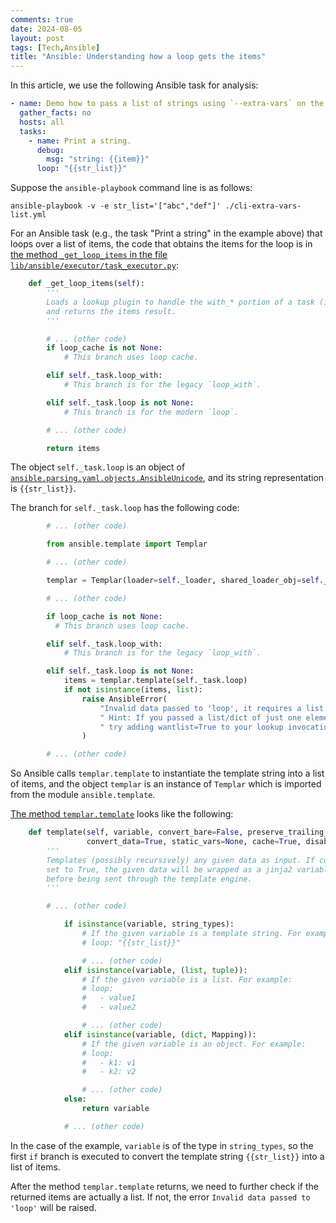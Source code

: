 ```yaml
---
comments: true
date: 2024-08-05
layout: post
tags: [Tech,Ansible]
title: "Ansible: Understanding how a loop gets the items"
---
```


In this article, we use the following Ansible task for analysis:

```yaml
- name: Demo how to pass a list of strings using `--extra-vars` on the command line.
  gather_facts: no
  hosts: all
  tasks:
    - name: Print a string.
      debug:
        msg: "string: {{item}}"
      loop: "{{str_list}}"
```

Suppose the `ansible-playbook` command line is as follows:

```
ansible-playbook -v -e str_list='["abc","def"]' ./cli-extra-vars-list.yml
```

For an Ansible task (e.g., the task "Print a string" in the example above) that loops over a list of items, the code that obtains the items for the loop is in [the method `_get_loop_items` in the file `lib/ansible/executor/task_executor.py`](https://github.com/ansible/ansible/blob/v2.9.12/lib/ansible/executor/task_executor.py#L192):

```python
    def _get_loop_items(self):
        '''
        Loads a lookup plugin to handle the with_* portion of a task (if specified),
        and returns the items result.
        '''

        # ... (other code)
        if loop_cache is not None:
            # This branch uses loop cache.

        elif self._task.loop_with:
            # This branch is for the legacy `loop_with`.

        elif self._task.loop is not None:
            # This branch is for the modern `loop`.

        # ... (other code)

        return items
```

The object `self._task.loop` is an object of [`ansible.parsing.yaml.objects.AnsibleUnicode`](https://github.com/ansible/ansible/blob/v2.9.12/lib/ansible/parsing/yaml/objects.py#L61), and its string representation is `{{str_list}}`.

The branch for `self._task.loop` has the following code:

```python
        # ... (other code)

        from ansible.template import Templar

        # ... (other code)

        templar = Templar(loader=self._loader, shared_loader_obj=self._shared_loader_obj, variables=self._job_vars)

        # ... (other code)

        if loop_cache is not None:
          # This branch uses loop cache.

        elif self._task.loop_with:
            # This branch is for the legacy `loop_with`.

        elif self._task.loop is not None:
            items = templar.template(self._task.loop)
            if not isinstance(items, list):
                raise AnsibleError(
                    "Invalid data passed to 'loop', it requires a list, got this instead: %s."
                    " Hint: If you passed a list/dict of just one element,"
                    " try adding wantlist=True to your lookup invocation or use q/query instead of lookup." % items
                )

        # ... (other code)
```

So Ansible calls `templar.template` to instantiate the template string into a list of items, and the object `templar` is an instance of `Templar` which is imported from the module `ansible.template`.

[The method `templar.template`](https://github.com/ansible/ansible/blob/v2.9.12/lib/ansible/template/__init__.py#L522) looks like the following:

```python
    def template(self, variable, convert_bare=False, preserve_trailing_newlines=True, escape_backslashes=True, fail_on_undefined=None, overrides=None,
                 convert_data=True, static_vars=None, cache=True, disable_lookups=False):
        '''
        Templates (possibly recursively) any given data as input. If convert_bare is
        set to True, the given data will be wrapped as a jinja2 variable ('{{foo}}')
        before being sent through the template engine.
        '''

        # ... (other code)

            if isinstance(variable, string_types):
                # If the given variable is a template string. For example:
                # loop: "{{str_list}}"

                # ... (other code)
            elif isinstance(variable, (list, tuple)):
                # If the given variable is a list. For example:
                # loop:
                #   - value1
                #   - value2

                # ... (other code)
            elif isinstance(variable, (dict, Mapping)):
                # If the given variable is an object. For example:
                # loop:
                #   - k1: v1
                #   - k2: v2

                # ... (other code)
            else:
                return variable

            # ... (other code)
```

In the case of the example, `variable` is of the type in `string_types`, so the first `if` branch is executed to convert the template string `{{str_list}}` into a list of items.

After the method `templar.template` returns, we need to further check if the returned items are actually a list. If not, the error `Invalid data passed to 'loop'` will be raised.
